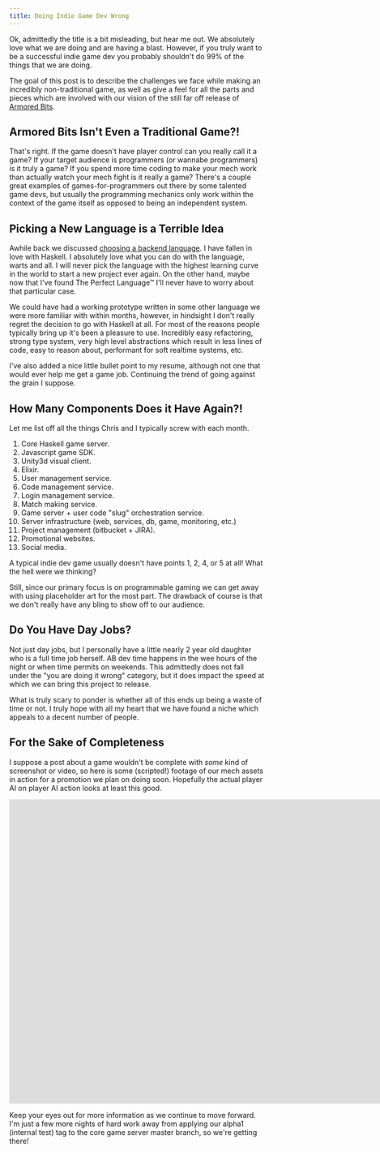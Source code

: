 ```yaml
---
title: Doing Indie Game Dev Wrong
---
```


Ok, admittedly the title is a bit misleading, but hear me out. We absolutely love what we are doing and are having a blast. However, if you truly want to be a successful indie game dev you probably shouldn't do 99% of the things that we are doing.

The goal of this post is to describe the challenges we face while making an incredibly non-traditional game, as well as give a feel for all the parts and pieces which are involved with our vision of the still far off release of [Armored Bits](https://armoredbits.com).

## Armored Bits Isn't Even a Traditional Game?!

That's right. If the game doesn't have player control can you really call it a game? If your target audience is programmers (or wannabe programmers) is it truly a game? If you spend more time coding to make your mech work than actually watch your mech fight is it really a game? There's a couple great examples of games-for-programmers out there by some talented game devs, but usually the programming mechanics only work within the context of the game itself as opposed to being an independent system.

## Picking a New Language is a Terrible Idea

Awhile back we discussed [choosing a backend language](/posts/2015-09-27-choosing-a-backend-language.html). I have fallen in love with Haskell. I absolutely love what you can do with the language, warts and all. I will never pick the language with the highest learning curve in the world to start a new project ever again. On the other hand, maybe now that I've found The Perfect Language™ I'll never have to worry about that particular case.

We could have had a working prototype written in some other language we were more familiar with within months, however, in hindsight I don't really regret the decision to go with Haskell at all. For most of the reasons people typically bring up it's been a pleasure to use. Incredibly easy refactoring, strong type system, very high level abstractions which result in less lines of code, easy to reason about, performant for soft realtime systems, etc.

I've also added a nice little bullet point to my resume, although not one that would ever help me get a game job. Continuing the trend of going against the grain I suppose.

## How Many Components Does it Have Again?!

Let me list off all the things Chris and I typically screw with each month.

1. Core Haskell game server.
2. Javascript game SDK.
3. Unity3d visual client.
4. Elixir.
  1. User management service.
  2. Code management service.
  3. Login management service.
  4. Match making service.
  5. Game server + user code "slug" orchestration service.
5. Server infrastructure (web, services, db, game, monitoring, etc.)
6. Project management (bitbucket + JIRA).
7. Promotional websites.
8. Social media.

A typical indie dev game usually doesn't have points 1, 2, 4, or 5 at all! What the hell were we thinking?

Still, since our primary focus is on programmable gaming we can get away with using placeholder art for the most part. The drawback of course is that we don't really have any bling to show off to our audience.

## Do You Have Day Jobs?

Not just day jobs, but I personally have a little nearly 2 year old daughter who is a full time job herself. AB dev time happens in the wee hours of the night or when time permits on weekends. This admittedly does not fall under the "you are doing it wrong" category, but it does impact the speed at which we can bring this project to release.

What is truly scary to ponder is whether all of this ends up being a waste of time or not. I truly hope with all my heart that we have found a niche which appeals to a decent number of people.

## For the Sake of Completeness

I suppose a post about a game wouldn't be complete with *some* kind of screenshot or video, so here is some (scripted!) footage of our mech assets in action for a promotion we plan on doing soon. Hopefully the actual player AI on player AI action looks at least this good.

<iframe width="1024" height="600" src="https://www.youtube.com/watch?v=wUnrhhkKIjc" frameborder="0" allowfullscreen></iframe>

Keep your eyes out for more information as we continue to move forward. I'm just a few more nights of hard work away from applying our alpha1 (internal test) tag to the core game server master branch, so we're getting there!
